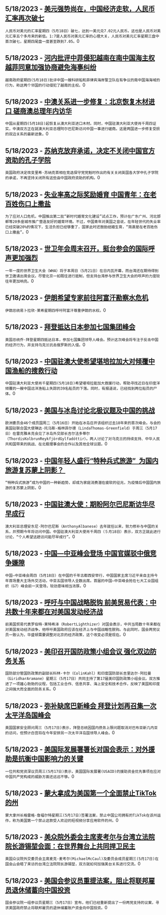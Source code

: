 
  ## 5/18/2023 - [美元强势尚在，中国经济走软，人民币汇率再次破七](https://www.voachinese.com/a/as-china-s-yuan-drops-through-7-again-the-dollar-is-in-the-driver-s-seat-051823/7099128.html)
 ```人民币对美元的汇率星期四（5月18日）破七，达到一美元兑7.02元人民币。这也是人民币对美元汇率五个多月来的新低。1:7是人民币对美元汇率的心理大关，人民币对美元汇率星期三盘中首次破七，星期四尾盘一度甚至跌到7.05。```0
  ## 5/18/2023 - [河内批评中菲侵犯越南在南中国海主权 越菲同意加强协商避免海事纠纷](https://www.voachinese.com/a/vietnam-rebukes-china-philippines-over-south-china-sea-conduct-20230518/7099118.html)
 ```越南政府星期四(5月18日)批评中国一艘科研船和菲律宾海岸警卫队在有争议的南中国海海域的行为，称这两个邻国的行动侵犯了越南的主权。```0
  ## 5/18/2023 - [中澳关系进一步修复：北京恢复木材进口 磋商澳总理年内访华](https://www.voachinese.com/a/china-to-resume-australian-timber-imports-talks-under-way-for-pm-visit-20230518/7099072.html)
 ```中国从星期四(5月18日)起恢复从澳大利亚进口木材。同时，中国驻澳大利亚大使肖千周四证实，中澳双方正在就澳大利亚总理阿尔巴尼斯访问中国一事进行磋商。这是两国进一步修复受损的双边关系的最新迹象。```0
  ## 5/18/2023 - [苏纳克放弃承诺，决定不关闭中国官方资助的孔子学院](https://www.voachinese.com/a/rishi-sunak-walks-away-from-leadership-pledge-to-close-china-backed-confucius-institutes-051823/7098907.html)
 ```英国政府决定改变里希·苏纳克首相在竞选保守党党魁时作出的有关关闭英国各大学中孔子学院的承诺，不再坚持关闭所有这些由中国政府资助的机构。```0
  ## 5/18/2023 - [失业率高之际奖励婚育 中国青年：在老百姓伤口上撒盐](https://www.voachinese.com/a/7098838.html)
 ```为了应对人口危机，中国推出第二批“新时代婚育文化建设”试点工作，预计在广东广州、河北邯郸等20多座城市推广营造友好的婚育环境。不过，中国青年对美国之音说，在年轻世代的失业率已经突破20%的情况下，生活负担已经够重了，国家此时还鼓励结婚生育，“简直是在老百姓伤口上撒盐”。```0
  ## 5/18/2023 - [世卫年会周末召开，挺台参会的国际呼声更加强烈](https://www.voachinese.com/a/hoping-for-invitation-to-who-meeting-taiwan-gathers-more-support-051823/7098722.html)
 ```一年一度的世界卫生大会（WHA）将于本周日（5月21日）在日内瓦开幕，而台湾还在期待得到世卫邀请出席会议。尽管北京一如既往进行抵制，但支持台湾参与世界卫生大会的呼声的力度较往年更加响亮。```0
  ## 5/18/2023 - [伊朗希望专家前往阿富汗勘察水危机](https://www.voachinese.com/a/iran-wants-experts-to-visit-afghanistan-amid-water-dispute-20230518/7098776.html)
 ```伊朗总统易卜拉欣·莱希星期四呼吁阿富汗尊重伊朗的水权。```0
  ## 5/18/2023 - [拜登抵达日本参加七国集团峰会](https://www.voachinese.com/a/biden-in-japan-for-g7-talks-20230518/7098626.html)
 ```美国总统乔·拜登星期四抵达日本，参加七国集团领导人峰会。预计这次峰会将专注于反击中国的经济行为，并支持乌克兰抗击俄罗斯的入侵。```0
  ## 5/18/2023 - [中国驻澳大使希望堪培拉加大对倾覆中国渔船的搜救行动](https://www.voachinese.com/a/china-asks-australia-to-increase-search-for-missing-sailers-20230518/7098651.html)
 ```中国驻澳大利亚大使肖千星期四(5月18日)希望堪培拉能加大救援行动，帮助寻找近日在印度洋倾覆的一艘中国远洋渔船上失踪的39名船员的下落。同时，有报道说，已经找到两位船员的尸体。```0
  ## 5/18/2023 - [美国与冰岛讨论北极议题及中国的挑战](https://www.voachinese.com/a/us-iceland-china-arctic-challenge-20230518/7098561.html)
 ```欧洲委员会46个成员国周二（5月16日）开始在冰岛召开该组织过去18年来的首次峰会。与会的美国驻联合国大使琳达·托马斯-格林菲尔德（LindaThomas-Greenfield）于周三（5月17日）在雷克雅未克会见了冰岛外交部长吉尔法多蒂尔（ThordisKolbrunReykfjördGylfadóttir）。两人讨论了对乌克兰的持续支持、中华人民共和国带来的挑战、在北极理事会的合作以及其他全球议题。```0
  ## 5/18/2023 - [中国年轻人盛行“特种兵式旅游”  为国内旅游复苏蒙上阴影？ ](https://www.voachinese.com/a/china-s-domestic-travel-recovery-marred-by-anti-spending-special-forces-20230518/7098538.html)
 ```“特种兵式旅游”成为中国的一种新趋势，却成为家庭消费潜在疲软的征兆，为疫情后中国国内旅游的复苏蒙上阴影。```0
  ## 5/18/2023 - [中国驻澳大使：期盼阿尔巴尼斯访华尽早成行](https://www.voachinese.com/a/talks-underway-for-australia-pm-visit-china-20230518/7098524.html)
 ```澳大利亚总理安东尼·阿尔巴尼斯（AnthonyAlbanese）去年就任以来，努力修补与中国的关系，并预期今年将访问中国。中国驻澳大利亚大使肖千周四（５月18日）表示，双方正就此进行讨论，“个人希望这趟访问能尽早成行”。```0
  ## 5/18/2023 - [中国—中亚峰会登场 中国官媒驳中俄竞争嫌隙](https://www.voachinese.com/a/china-central-asia-summit-opens-20230518/7098505.html)
 ```中国—中亚峰会周四（5月18日）在中国的千年古都西安举行，中国国家主席习近平亲自主持今年首场重大主场外交活动，中亚五国领导人全数出席。首届的中国—中亚峰会抢在七大工业国组织（G7）峰会前一天登场，较劲意味相当浓厚。```0
  ## 5/18/2023 - [呼吁与中国战略脱钩 前美贸易代表：中共数十年来都在对美国发动经济战](https://www.voachinese.com/a/us-house-hearing-fomer-trade-official-lighthizer-china-strategic-decoupling-20230517/7098497.html)
 ```前美国贸易代表罗伯特·莱特希泽（RobertLighthizer）对国会表示，中共当局数十年来都在对美国发动经济战争，他呼吁美国政府应该在经济上与中国战略性脱钩。与此同时，国会两党议员一致认为，华盛顿需要调整对北京的经济政策，这个改变必须是现在。```0
  ## 5/18/2023 - [美印召开国防政策小组会议 强化双边防务关系](https://www.voachinese.com/a/us-india-defense-cooperation-20230518/7098494.html)
 ```国防部分管国防政策的副部长科林·卡尔（ColinKahl）和印度国防部长吉里达尔·阿拉曼（GiridharAramane）星期三（5月17日）共同主持了第17届美印国防政策小组会议。双方推进了一项雄心勃勃的议程，包括工业合作、信息共享、海上安全和技术合作，反映了美国和印度之间强大而全面的防务关系。```0
  ## 5/18/2023 - [弥补缺席巴新峰会 拜登计划再召集一次太平洋岛国峰会](https://www.voachinese.com/a/us-pacific-islands-summit-20230518/7098491.html)
 ```美国国家安全顾问周三（5月17日)表示，拜登总统因国内债务上限问题取消对巴布亚新几内亚的访问，但预计白宫将在今年安排另一次太平洋岛国领导人峰会。```0
  ## 5/18/2023 - [美国际发展署署长对国会表示：对外援助是抗衡中国影响力的关键 ](https://www.voachinese.com/a/usaid-administrator-tells-congress-foreign-aid-is-key-in-countering-chinese-russian-influence-20230517/7098339.html)
 ```一位共和党资深议员周三(5月17日)表示，美国国际发展署(USAID)的援助资金优先事项在应对中国共产党构成的威胁方面还远远不够。```0
  ## 5/18/2023 - [蒙大拿成为美国第一个全面禁止TikTok的州](https://www.voachinese.com/a/montana-to-become-first-us-state-to-ban-tiktok-20230517/7098351.html)
 ```蒙大拿州长格雷格·詹福尔特星期三(5月17日)签署法案，禁止中国公司拥有的TikTok在该州运作，称为美国第一个禁止这款受人欢迎的短视频分享应用软件的州。```0
  ## 5/18/2023 - [美众院外委会主席麦考尔与台湾立法院院长游锡堃会面：在世界舞台上共同捍卫民主](https://www.voachinese.com/a/foreign-affairs-committee-of-the-us-house-of-representative-met-with-taiwan-legislative-yuan-president-20230517/7097971.html)
 ```美国众议院外交委员会主席麦克·麦考尔(MichaelMcCaul)及委员会成员星期三(5月17日)在国会山会晤了来访的台湾立法院院长游锡堃，双方就如何加强美台关系进行交流。```0
  ## 5/18/2023 - [美国会参议员重提法案，阻止将联邦雇员退休储蓄向中国投资](https://www.voachinese.com/a/rubio-colleagues-reintroduce-bill-to-stop-tsp-from-funneling-federal-employee-retirement-savings-to-china-20230517/7098346.html)
 ```国会参议院一组参议员星期三（5月17日）宣布，他们已经重新提出了一份两党支持的议案，寻求美国政府禁止将联邦雇员的退休储蓄账户资金向中国投资。```0